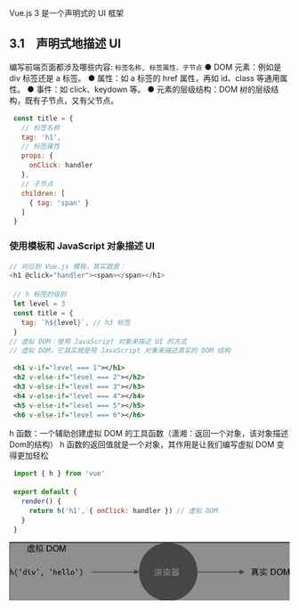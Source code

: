 
Vue.js 3 是一个声明式的 UI 框架
## 3.1　声明式地描述 UI

编写前端页面都涉及哪些内容:
`标签名称, 标签属性，子节点`
● DOM 元素：例如是 div 标签还是 a 标签。
● 属性：如 a 标签的 href 属性，再如 id、class 等通用属性。
● 事件：如 click、keydown 等。
● 元素的层级结构：DOM 树的层级结构，既有子节点，又有父节点。

```javaScript
 const title = {
   // 标签名称
   tag: 'h1',
   // 标签属性
   props: {
     onClick: handler
   },
   // 子节点
   children: [
     { tag: 'span' }
   ]
 }
```

### 使用模板和 JavaScript 对象描述 UI 
```js
// 对应到 Vue.js 模板，其实就是：
<h1 @click="handler"><span></span></h1>
 
 // h 标签的级别
 let level = 3
 const title = {
   tag: `h${level}`, // h3 标签
 }
// 虚拟 DOM：使用 JavaScript 对象来描述 UI 的方式
// 虚拟 DOM，它其实就是用 JavaScript 对象来描述真实的 DOM 结构
```

```XML
 <h1 v-if="level === 1"></h1>
 <h2 v-else-if="level === 2"></h2>
 <h3 v-else-if="level === 3"></h3>
 <h4 v-else-if="level === 4"></h4>
 <h5 v-else-if="level === 5"></h5>
 <h6 v-else-if="level === 6"></h6>
```

 h 函数：一个辅助创建虚拟 DOM 的工具函数（潇湘：返回一个对象，该对象描述Dom的结构）
 h 函数的返回值就是一个对象，其作用是让我们编写虚拟 DOM 变得更加轻松

```js
 import { h } from 'vue'

 export default {
   render() {
     return h('h1', { onClick: handler }) // 虚拟 DOM
   }
 }
```


![](../image/3.1%E5%A3%B0%E6%98%8E%E5%BC%8F%E6%B8%B2%E6%9F%93UI/1664276164351.png)

